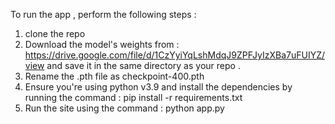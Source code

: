 To run the app , perform the following steps :
1) clone the repo
2) Download the model's weights from : https://drive.google.com/file/d/1CzYyiYqLshMdqJ9ZPFJyIzXBa7uFUIYZ/view and save it in the same directory as your repo . 
3) Rename the .pth file as checkpoint-400.pth
4) Ensure you're using python v3.9 and install the dependencies by running the command : pip install -r requirements.txt
5) Run the site using the command : python app.py
